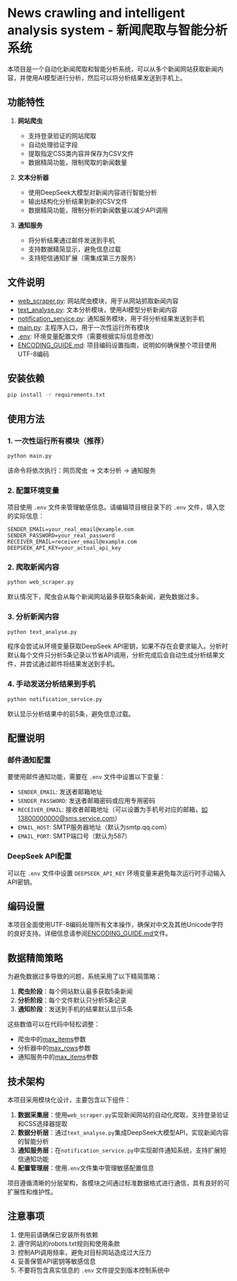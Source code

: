 # News crawling and intelligent analysis system - 新闻爬取与智能分析系统

本项目是一个自动化新闻爬取和智能分析系统，可以从多个新闻网站获取新闻内容，并使用AI模型进行分析，然后可以将分析结果发送到手机上。

## 功能特性

1. **网站爬虫**
   - 支持登录验证的网站爬取
   - 自动处理验证字段
   - 提取指定CSS类内容并保存为CSV文件
   - 数据精简功能，限制爬取的新闻数量

2. **文本分析器**
   - 使用DeepSeek大模型对新闻内容进行智能分析
   - 输出结构化分析结果到新的CSV文件
   - 数据精简功能，限制分析的新闻数量以减少API调用

3. **通知服务**
   - 将分析结果通过邮件发送到手机
   - 支持数据精简显示，避免信息过载
   - 支持短信通知扩展（需集成第三方服务）

## 文件说明

- [web_scraper.py](file:///C:/Users/Administrator/PY_NEWS_AI/web_scraper.py): 网站爬虫模块，用于从网站抓取新闻内容
- [text_analyse.py](file:///C:/Users/Administrator/PY_NEWS_AI/text_analyse.py): 文本分析模块，使用AI模型分析新闻内容
- [notification_service.py](file:///C:/Users/Administrator/PY_NEWS_AI/notification_service.py): 通知服务模块，用于将分析结果发送到手机
- [main.py](file:///C:/Users/Administrator/PY_NEWS_AI/main.py): 主程序入口，用于一次性运行所有模块
- [.env](file:///C:/Users/Administrator/PY_NEWS_AI/.env): 环境变量配置文件（需要根据实际信息修改）
- [ENCODING_GUIDE.md](file:///C:/Users/Administrator/PY_NEWS_AI/ENCODING_GUIDE.md): 项目编码设置指南，说明如何确保整个项目使用UTF-8编码

## 安装依赖

```bash
pip install -r requirements.txt
```

## 使用方法

### 1. 一次性运行所有模块（推荐）

```bash
python main.py
```

该命令将依次执行：网页爬虫 -> 文本分析 -> 通知服务

### 2. 配置环境变量

项目使用 `.env` 文件来管理敏感信息。请编辑项目根目录下的 `.env` 文件，填入您的实际信息：

```
SENDER_EMAIL=your_real_email@example.com
SENDER_PASSWORD=your_real_password
RECEIVER_EMAIL=receiver_email@example.com
DEEPSEEK_API_KEY=your_actual_api_key
```

### 2. 爬取新闻内容

```bash
python web_scraper.py
```

默认情况下，爬虫会从每个新闻网站最多获取5条新闻，避免数据过多。

### 3. 分析新闻内容

```bash
python text_analyse.py
```

程序会尝试从环境变量获取DeepSeek API密钥，如果不存在会要求输入。分析时默认每个文件只分析5条记录以节省API调用，分析完成后会自动生成分析结果文件，并尝试通过邮件将结果发送到手机。

### 4. 手动发送分析结果到手机

```bash
python notification_service.py
```

默认显示分析结果中的前5条，避免信息过载。

## 配置说明

### 邮件通知配置

要使用邮件通知功能，需要在 `.env` 文件中设置以下变量：

- `SENDER_EMAIL`: 发送者邮箱地址
- `SENDER_PASSWORD`: 发送者邮箱密码或应用专用密码
- `RECEIVER_EMAIL`: 接收者邮箱地址（可以设置为手机号对应的邮箱，如13800000000@sms.service.com）
- `EMAIL_HOST`: SMTP服务器地址（默认为smtp.qq.com）
- `EMAIL_PORT`: SMTP端口号（默认为587）

### DeepSeek API配置

可以在 `.env` 文件中设置 `DEEPSEEK_API_KEY` 环境变量来避免每次运行时手动输入API密钥。

## 编码设置

本项目全面使用UTF-8编码处理所有文本操作，确保对中文及其他Unicode字符的良好支持。详细信息请参阅[ENCODING_GUIDE.md](file:///C:/Users/Administrator/PY_NEWS_AI/ENCODING_GUIDE.md)文件。

## 数据精简策略

为避免数据过多导致的问题，系统采用了以下精简策略：

1. **爬虫阶段**：每个网站默认最多获取5条新闻
2. **分析阶段**：每个文件默认只分析5条记录
3. **通知阶段**：发送到手机的结果默认显示5条

这些数值可以在代码中轻松调整：
- 爬虫中的[max_items](file:///C:/Users/Administrator/PY_NEWS_AI/web_scraper.py#L78-L78)参数
- 分析器中的[max_rows](file:///C:/Users/Administrator/PY_NEWS_AI/text_analyse.py#L71-L71)参数
- 通知服务中的[max_items](file:///C:/Users/Administrator/PY_NEWS_AI/notification_service.py#L43-L43)参数

## 技术架构

本项目采用模块化设计，主要包含以下组件：

1. **数据采集层**：使用`web_scraper.py`实现新闻网站的自动化爬取，支持登录验证和CSS选择器提取
2. **数据分析层**：通过`text_analyse.py`集成DeepSeek大模型API，实现新闻内容的智能分析
3. **通知服务层**：在`notification_service.py`中实现邮件通知系统，支持扩展短信通知功能
4. **配置管理层**：使用`.env`文件集中管理敏感配置信息

项目遵循清晰的分层架构，各模块之间通过标准数据格式进行通信，具有良好的可扩展性和维护性。

## 注意事项

1. 使用前请确保已安装所有依赖
2. 遵守网站的robots.txt规则和使用条款
3. 控制API调用频率，避免对目标网站造成过大压力
4. 妥善保管API密钥等敏感信息
5. 不要将包含真实信息的 `.env` 文件提交到版本控制系统中
